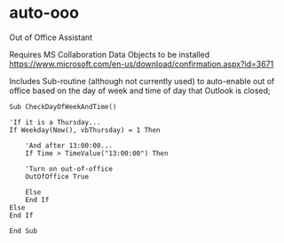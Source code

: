 # auto-ooo
Out of Office Assistant

Requires MS Collaboration Data Objects to be installed
https://www.microsoft.com/en-us/download/confirmation.aspx?id=3671

Includes Sub-routine (although not currently used) to auto-enable out of office based on the day of week and time of day that Outlook is closed;


    Sub CheckDayOfWeekAndTime()

    'If it is a Thursday...
    If Weekday(Now(), vbThursday) = 1 Then

        'And after 13:00:00...
        If Time > TimeValue("13:00:00") Then

        'Turn on out-of-office
        OutOfOffice True

        Else
        End If
    Else
    End If

    End Sub

